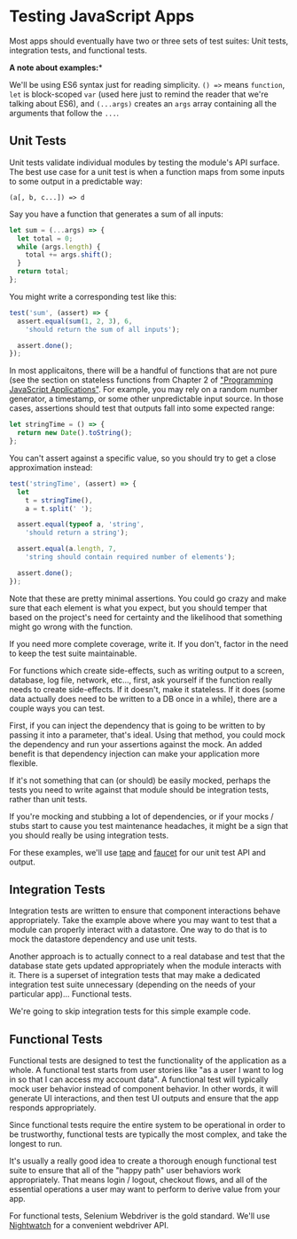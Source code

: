 # Testing JavaScript Apps

Most apps should eventually have two or three sets of test suites: Unit tests, integration tests, and functional tests.

**A note about examples:***

We'll be using ES6 syntax just for reading simplicity. `() =>` means `function`, `let` is block-scoped `var` (used here just to remind the reader that we're talking about ES6), and `(...args)` creates an `args` array containing all the arguments that follow the `...`.


## Unit Tests

Unit tests validate individual modules by testing the module's API surface. The best use case for a unit test is when a function maps from some inputs to some output in a predictable way:

```
(a[, b, c...]) => d
```

Say you have a function that generates a sum of all inputs:

```js
let sum = (...args) => {
  let total = 0;
  while (args.length) {
    total += args.shift();
  }
  return total;
};
```

You might write a corresponding test like this:

```js
test('sum', (assert) => {
  assert.equal(sum(1, 2, 3), 6,
    'should return the sum of all inputs');

  assert.done();
});
```

In most applicaitons, there will be a handful of functions that are not pure (see the section on stateless functions from Chapter 2 of ["Programming JavaScript Applications"](https://ericelliottjs.com/product/programming-javascript-applications-paper-ebook-bundle/). For example, you may rely on a random number generator, a timestamp, or some other unpredictable input source. In those cases, assertions should test that outputs fall into some expected range:

```js
let stringTime = () => {
  return new Date().toString();
};
```

You can't assert against a specific value, so you should try to get a close approximation instead:

```js
test('stringTime', (assert) => {
  let
    t = stringTime(),
    a = t.split(' ');

  assert.equal(typeof a, 'string',
    'should return a string');

  assert.equal(a.length, 7,
    'string should contain required number of elements');

  assert.done();
});
```

Note that these are pretty minimal assertions. You could go crazy and make sure that each element is what you expect, but you should temper that based on the project's need for certainty and the likelihood that something might go wrong with the function.

If you need more complete coverage, write it. If you don't, factor in the need to keep the test suite maintainable.

For functions which create side-effects, such as writing output to a screen, database, log file, network, etc..., first, ask yourself if the function really needs to create side-effects. If it doesn't, make it stateless. If it does (some data actually does need to be written to a DB once in a while), there are a couple ways you can test.

First, if you can inject the dependency that is going to be written to by passing it into a parameter, that's ideal. Using that method, you could mock the dependency and run your assertions against the mock. An added benefit is that dependency injection can make your application more flexible.

If it's not something that can (or should) be easily mocked, perhaps the tests you need to write against that module should be integration tests, rather than unit tests.

If you're mocking and stubbing a lot of dependencies, or if your mocks / stubs start to cause you test maintenance headaches, it might be a sign that you should really be using integration tests.

For these examples, we'll use [tape](https://github.com/substack/tape) and [faucet](https://github.com/substack/faucet) for our unit test API and output.


## Integration Tests

Integration tests are written to ensure that component interactions behave appropriately. Take the example above where you may want to test that a module can properly interact with a datastore. One way to do that is to mock the datastore dependency and use unit tests.

Another approach is to actually connect to a real database and test that the database state gets updated appropriately when the module interacts with it. There is a superset of integration tests that may make a dedicated integration test suite unnecessary (depending on the needs of your particular app)... Functional tests.

We're going to skip integration tests for this simple example code.


## Functional Tests

Functional tests are designed to test the functionality of the application as a whole. A functional test starts from user stories like "as a user I want to log in so that I can access my account data". A functional test will typically mock user behavior instead of component behavior. In other words, it will generate UI interactions, and then test UI outputs and ensure that the app responds appropriately.

Since functional tests require the entire system to be operational in order to be trustworthy, functional tests are typically the most complex, and take the longest to run.

It's usually a really good idea to create a thorough enough functional test suite to ensure that all of the "happy path" user behaviors work appropriately. That means login / logout, checkout flows, and all of the essential operations a user may want to perform to derive value from your app.

For functional tests, Selenium Webdriver is the gold standard. We'll use [Nightwatch](http://nightwatchjs.org/) for a convenient webdriver API.
